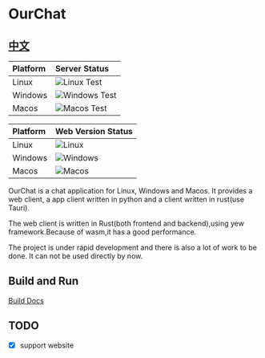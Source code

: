 # OurChat

## [中文](./README-zh.md)

| Platform | Server Status                                                                                          |
| :------- | :----------------------------------------------------------------------------------------------------- |
| Linux    | ![Linux Test](https://img.shields.io/github/actions/workflow/status/skyuoi/ourchat/rust_linux.yml)     |
| Windows  | ![Windows Test](https://img.shields.io/github/actions/workflow/status/skyuoi/ourchat/rust_windows.yml) |
| Macos    | ![Macos Test](https://img.shields.io/github/actions/workflow/status/skyuoi/ourchat/rust_macos.yml)     |

| Platform | Web Version Status                                                                               |
| :------- | :----------------------------------------------------------------------------------------------- |
| Linux    | ![Linux](https://img.shields.io/github/actions/workflow/status/skyuoi/ourchat/web_linux.yml)     |
| Windows  | ![Windows](https://img.shields.io/github/actions/workflow/status/skyuoi/ourchat/web_windows.yml) |
| Macos    | ![Macos](https://img.shields.io/github/actions/workflow/status/skyuoi/ourchat/web_macos.yml)     |

OurChat is a chat application for Linux, Windows and Macos. It provides a web client, a app client written in python and a client written in rust(use Tauri).

The web client is written in Rust(both frontend and backend),using yew framework.Because of wasm,it has a good performance.

The project is under rapid development and there is also a lot of work to be done. It can not be used directly by now.

## Build and Run

[Build Docs](docs/build.md)

## TODO

- [x] support website
